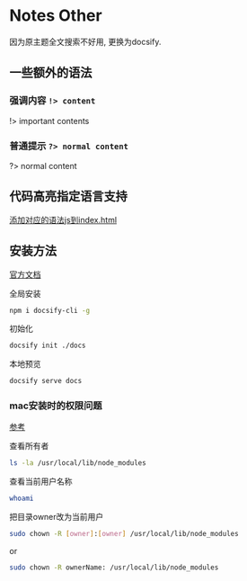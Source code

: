 # Notes Other

因为原主题全文搜索不好用, 更换为docsify.

## 一些额外的语法

### 强调内容 `!> content`

!> important contents

### 普通提示 `?> normal content`

?> normal content



## 代码高亮指定语言支持

[添加对应的语法js到index.html](https://cdn.jsdelivr.net/npm/prismjs@1/components/)

## 安装方法

[官方文档](https://docsify.js.org/#/zh-cn/quickstart) 

全局安装

```bash
npm i docsify-cli -g
```

初始化

```bash
docsify init ./docs
```

本地预览

```bash
docsify serve docs
```



### mac安装时的权限问题

[参考](https://stackoverflow.com/questions/48910876/error-eacces-permission-denied-access-usr-local-lib-node-modules)

查看所有者

```bash
ls -la /usr/local/lib/node_modules
```

查看当前用户名称

```bash
whoami
```

把目录owner改为当前用户

```bash
sudo chown -R [owner]:[owner] /usr/local/lib/node_modules
```

or

```bash
sudo chown -R ownerName: /usr/local/lib/node_modules
```

